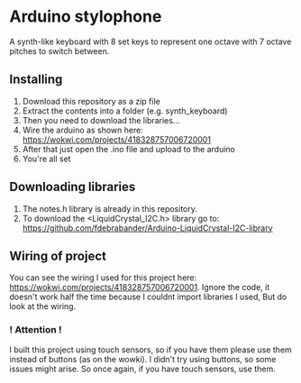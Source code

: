 # Arduino stylophone
A synth-like keyboard with 8 set keys to represent one octave with 7 octave pitches to switch between.

## Installing
1. Download this repository as a zip file
2. Extract the contents into a folder (e.g. synth_keyboard)
3. Then you need to download the libraries...
4. Wire the arduino as shown here: https://wokwi.com/projects/418328757006720001
5. After that just open the .ino file and upload to the arduino
6. You're all set

## Downloading libraries
1. The notes.h library is already in this repository.
2. To download the <LiquidCrystal_I2C.h> library go to: https://github.com/fdebrabander/Arduino-LiquidCrystal-I2C-library

## Wiring of project
You can see the wiring I used for this project here: https://wokwi.com/projects/418328757006720001.
Ignore the code, it doesn't work half the time because I couldnt import libraries I used, But do look at the wiring.

### ! Attention !
I built this project using touch sensors, so if you have them please use them instead of buttons (as on the wowki).
I didn't try using buttons, so some issues might arise. So once again, if you have touch sensors, use them.

